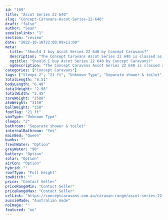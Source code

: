 ```yaml
---
id: "109"
title: "Ascot Series 22 640"
slug: "Concept-Caravans-Ascot-Series-22-640"
draft: "false"
author: "Sean"
seealsolinks: "1"
section: "review"
date: "2022-10-10T22:00:09+11:00"
meta:
  title: "Should I buy Ascot Series 22 640 by Concept Caravans?"
  description: "The Concept Caravans Ascot Series 22 640 is classed as Unknown Type, and sleeps 2 people. It is Australian made and comes in at 21 ft. It generally has Separate shower & toilet."
  ogtitle: "Should I buy Ascot Series 22 640 by Concept Caravans?"
  ogdescription: "The Concept Caravans Ascot Series 22 640 is classed as Unknown Type, and sleeps 2 people. It is Australian made and comes in at 21 ft. It generally has Separate shower & toilet."
categories: ["Concept Caravans"]
tags: ["Sleeps 2", "21 ft", "Unknown Type", "Separate shower & toilet", "Full height", "Price Unknown"]
totalLength: "8.51"
bodyLength: "6.48"
totalHeight: "2.98"
totalWidth: "2.45"
tareWeight: "2580"
atmWeight: "3150"
ballWeight: "150"
footTag: "21 ft"
vanType: "Unknown Type"
sleeps: "2"
bathroom: "Separate shower & toilet"
internalBathroom: "Yes"
mainBed: "Queen"
bunks: ""
freshWater: "Option"
greyWater: "90"
battery: "Option"
solar: "Option"
airCon: "Option"
hybrid: ""
roofType: "Full height"
towHitch: ""
price: "Contact Seller"
priceRangeMin: "Contact Seller"
priceRangeMax: "Contact Seller"
urlLink: "https://conceptcaravans.com.au/caravan-range/ascot-series-22-640/"
aussieMade: "Australian made"
noImage: ""
featured: "no"
---
```

